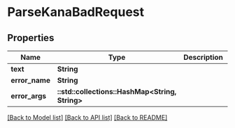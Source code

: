 # ParseKanaBadRequest

## Properties

Name | Type | Description | Notes
------------ | ------------- | ------------- | -------------
**text** | **String** |  | 
**error_name** | **String** | |name|description| |---|---| | UNKNOWN_TEXT | 判別できない読み仮名があります: {text} | | ACCENT_TOP | 句頭にアクセントは置けません: {text} | | ACCENT_TWICE | 1つのアクセント句に二つ以上のアクセントは置けません: {text} | | ACCENT_NOTFOUND | アクセントを指定していないアクセント句があります: {text} | | EMPTY_PHRASE | {position}番目のアクセント句が空白です | | INTERROGATION_MARK_NOT_AT_END | アクセント句末以外に「？」は置けません: {text} | | INFINITE_LOOP | 処理時に無限ループになってしまいました...バグ報告をお願いします。 | | 
**error_args** | **::std::collections::HashMap<String, String>** |  | 

[[Back to Model list]](../README.md#documentation-for-models) [[Back to API list]](../README.md#documentation-for-api-endpoints) [[Back to README]](../README.md)


